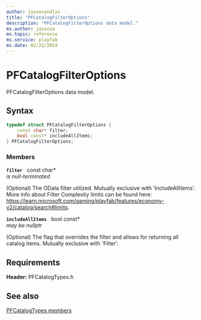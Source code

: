 ```yaml
---
author: jasonsandlin
title: "PFCatalogFilterOptions"
description: "PFCatalogFilterOptions data model."
ms.author: jasonsa
ms.topic: reference
ms.service: playfab
ms.date: 02/22/2024
---
```


# PFCatalogFilterOptions  

PFCatalogFilterOptions data model.  

## Syntax  
  
```cpp
typedef struct PFCatalogFilterOptions {  
    const char* filter;  
    bool const* includeAllItems;  
} PFCatalogFilterOptions;  
```
  
### Members  
  
**`filter`** &nbsp; const char*  
*is null-terminated*  
  
(Optional) The OData filter utilized. Mutually exclusive with 'IncludeAllItems'. More info about Filter Complexity limits can be found here: https://learn.microsoft.com/gaming/playfab/features/economy-v2/catalog/search#limits.
  
**`includeAllItems`** &nbsp; bool const*  
*may be nullptr*  
  
(Optional) The flag that overrides the filter and allows for returning all catalog items. Mutually exclusive with 'Filter'.
  
  
## Requirements  
  
**Header:** PFCatalogTypes.h
  
## See also  
[PFCatalogTypes members](../pfcatalogtypes_members.md)  

  
  
